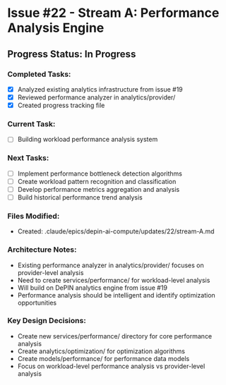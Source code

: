 # Issue #22 - Stream A: Performance Analysis Engine

## Progress Status: In Progress

### Completed Tasks:
- [x] Analyzed existing analytics infrastructure from issue #19
- [x] Reviewed performance analyzer in analytics/provider/
- [x] Created progress tracking file

### Current Task:
- [ ] Building workload performance analysis system

### Next Tasks:
- [ ] Implement performance bottleneck detection algorithms
- [ ] Create workload pattern recognition and classification
- [ ] Develop performance metrics aggregation and analysis
- [ ] Build historical performance trend analysis

### Files Modified:
- Created: .claude/epics/depin-ai-compute/updates/22/stream-A.md

### Architecture Notes:
- Existing performance analyzer in analytics/provider/ focuses on provider-level analysis
- Need to create services/performance/ for workload-level analysis
- Will build on DePIN analytics engine from issue #19
- Performance analysis should be intelligent and identify optimization opportunities

### Key Design Decisions:
- Create new services/performance/ directory for core performance analysis
- Create analytics/optimization/ for optimization algorithms
- Create models/performance/ for performance data models
- Focus on workload-level performance analysis vs provider-level analysis
